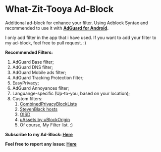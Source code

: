 # What-Zit-Tooya Ad-Block

Additional ad-block for enhance your filter. Using Adblock Syntax and recommended to use it with **[AdGuard for Android](https://anonym.to/?https://adguard.com/en/adguard-android/overview.html).**

I only add filter in the app that i have used. If you want to add your filter to my ad-block, feel free to pull request. :)

**Recommended Filters:**
1. AdGuard Base filter;
2. AdGuard DNS filter;
3. AdGuard Mobile ads filter;
4. AdGuard Tracking Protection filter;
5. EasyPrivacy;
6. AdGuard Annoyances filter;
7. Languange-specific (Up-to-you, based on your location);
8. Custom filters:
    1. [CombinedPrivacyBlockLists](https://anonym.to/?https://github.com/bongochong/CombinedPrivacyBlockLists)
    2. [StevenBlack hosts](https://anonym.to/?https://github.com/StevenBlack/hosts)
    3. [OISD](https://anonym.to/?https://oisd.nl/?p=dl)
    4. [uAssets by uBlockOrigin](https://anonym.to/?https://github.com/uBlockOrigin/uAssets)
    5. Of course, My Filter list. :)

**Subscribe to my Ad-Block: [Here](https://raw.githubusercontent.com/What-Zit-Tooya/Ad-Block/main/Ad-Block.txt)**

**Feel free to report any issue: [Here](https://github.com/What-Zit-Tooya/Ad-Block/issues)**
